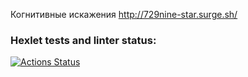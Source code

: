 Когнитивные искажения
http://729nine-star.surge.sh/
### Hexlet tests and linter status:
[![Actions Status](https://github.com/tishunator/layout-designer-project-58/actions/workflows/hexlet-check.yml/badge.svg)](https://github.com/tishunator/layout-designer-project-58/actions)